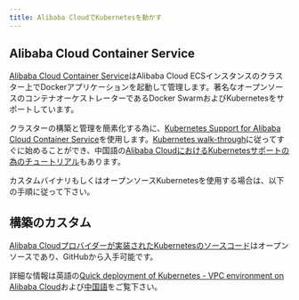 ```yaml
---
title: Alibaba CloudでKubernetesを動かす
---
```


## Alibaba Cloud Container Service

[Alibaba Cloud Container Service](https://www.aliyun.com/product/containerservice)はAlibaba Cloud ECSインスタンスのクラスター上でDockerアプリケーションを起動して管理します。著名なオープンソースのコンテナオーケストレーターであるDocker SwarmおよびKubernetesをサポートしています。

クラスターの構築と管理を簡素化する為に、[Kubernetes Support for Alibaba Cloud Container Service](https://www.aliyun.com/solution/kubernetes/)を使用します。[Kubernetes walk-through](https://help.aliyun.com/document_detail/53751.html)に従ってすぐに始めることができ、中国語の[Alibaba CloudにおけるKubernetesサポートの為のチュートリアル](https://yq.aliyun.com/teams/11/type_blog-cid_200-page_1)もあります。

カスタムバイナリもしくはオープンソースKubernetesを使用する場合は、以下の手順に従って下さい。

## 構築のカスタム

[Alibaba Cloudプロバイダーが実装されたKubernetesのソースコード](https://github.com/AliyunContainerService/kubernetes)はオープンソースであり、GitHubから入手可能です。

詳細な情報は英語の[Quick deployment of Kubernetes - VPC environment on Alibaba Cloud](https://www.alibabacloud.com/forum/read-830)および[中国語](https://yq.aliyun.com/articles/66474)をご覧下さい。

